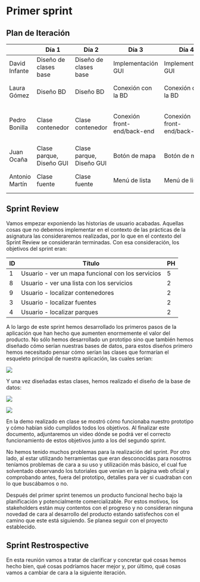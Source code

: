 # Primer sprint

## Plan de Iteración
|                 | Día 1    | Día 2   | Día 3   | Día 4   | Día 5   | Día 6   |
|-----------------|----------|---------|---------|---------|---------|---------|
| David Infante   |Diseño de clases base|Diseño de clases base|Implementación GUI|Implementación GUI|Implementación GUI|Implementación GUI|
| Laura Gómez     |Diseño BD|Diseño BD|Conexión con la BD|Conexión con la BD|Conexión con la BD, Interfaz de información|Interfaz de información|
| Pedro Bonilla   |Clase contenedor|Clase contenedor|Conexión front-end/back-end|Conexión front-end/back-end|Conexión front-end/back-end, Botón de información|Botón de información|
| Juan Ocaña      |Clase parque, Diseño GUI|Clase parque, Diseño GUI|Botón de mapa|Botón de mapa|Botón de mapa|         |
| Antonio Martín  |Clase fuente|Clase fuente|Menú de lista|Menú de lista|Menú de lista, Conexión con API mapas|         |



## Sprint Review

Vamos empezar exponiendo las historias de usuario acabadas. Aquellas cosas que no debemos implementar en el contexto de las prácticas de la asignatura las consideraremos realizadas, por lo que en el contexto del Sprint Review se considerarán terminadas. Con esa consideración, los objetivos del sprint eran:

| ID   | Título                                            | PH   |
| ---- | ------------------------------------------------- | ---- |
| 1    | Usuario - ver un mapa funcional con los servicios | 5    |
| 8    | Usuario - ver una lista con los servicios         | 2    |
| 9    | Usuario - localizar contenedores                  | 2    |
| 3    | Usuario - localizar fuentes                       | 2    |
| 4    | Usuario - localizar parques                       | 2    |

A lo largo de este sprint hemos desarrollado los primeros pasos de la aplicación que han hecho que aumenten enormemente el valor del producto. No sólo hemos desarrollado un prototipo sino que también hemos diseñado cómo serían nuestras bases de datos, para estos diseños primero hemos necesitado pensar cómo serían las clases que formarían el esqueleto principal de nuestra aplicación, las cuales serían:

![](../imagenes/DiagramaClases.png)

Y una vez diseñadas estas clases, hemos realizado el diseño de la base de datos:

![](../imagenes/EntidadRelacion.png)

![](../imagenes/PasoATablas.png)

En la demo realizado en clase se mostró cómo funcionaba nuestro prototipo y cómo habían sido cumplidos todos los objetivos. Al finalizar este documento, adjuntaremos un video dónde se podrá ver el correcto funcionamiento de estos objetivos junto a los del segundo sprint.

No hemos tenido muchos problemas para la realización del sprint. Por otro lado, al estar utilizando herramientas que eran desconocidas para nosotros teníamos problemas de cara a su uso y utilización más básico, el cual fue solventado observando los tutoriales que venían en la página web oficial y comprobando antes, fuera del prototipo, detalles para ver si cuadraban con lo que buscábamos o no.

Después del primer sprint tenemos un producto funcional hecho bajo la planificación y potencialmente comercializable. Por estos motivos, los stakeholders están muy contentos con el progreso y no consideran ninguna novedad de cara al desarrollo del producto estando satisfechos con el camino que este está siguiendo. Se planea seguir con el proyecto establecido.

## Sprint Restrospective

En esta reunión vamos a tratar de clarificar y concretar qué cosas hemos hecho bien, qué cosas podríamos hacer mejor y, por último, qué cosas vamos a cambiar de cara a la siguiente iteración.
